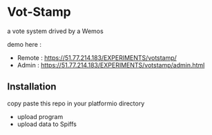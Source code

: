 # Vot-Stamp
a vote system drived by a Wemos

demo here : 
- Remote : https://51.77.214.183/EXPERIMENTS/votstamp/
- Admin : https://51.77.214.183/EXPERIMENTS/votstamp/admin.html

## Installation
copy paste this repo in your platformio directory
- upload program
- upload data to Spiffs
